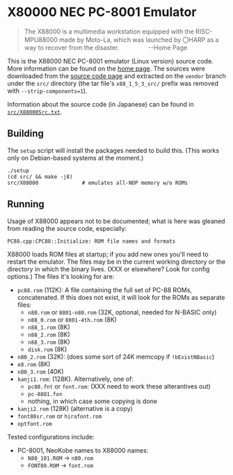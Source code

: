 X80000 NEC PC-8001 Emulator
===========================

> The X88000 is a multimedia workstation equipped with the RISC-MPU88000
> made by Moto-La, which was launched by 〇HARP as a way to recover from
> the disaster.
                 --Home Page


This is the X88000 NEC PC-8001 emulator (Linux version) source code. More
information can be found on the [home page][x88home]. The sources were
downloaded from the [source code page][x88src] and extracted on the
`vendor` branch under the `src/` directory (the tar file's `x88_1_5_3_src/`
prefix was removed with `--strip-components=1`).

Information about the source code (in Japanese) can be found in
[`src/X88000Src.txt`](src/X88000Src.txt).


Building
--------

The `setup` script will install the packages needed to build this. (This
works only on Debian-based systems at the moment.)

    ./setup
    (cd src/ && make -j8)
    src/X88000              # emulates all-NOP memory w/o ROMs


Running
-------

Usage of X88000 appears not to be documented; what is here was gleaned from
reading the source code, especially:

    PC88.cpp:CPC88::Initialize: ROM file names and formats

X88000 loads ROM files at startup; if you add new ones you'll need to
restart the emulator. The files may be in the current working directory
or the directory in which the binary lives. (XXX or elsewhere? Look
for config options.) The files it's looking for are:

- `pc88.rom` (112K): A file containing the full set of PC-88 ROMs,
  concatenated. If this does not exist, it will look for the ROMs as
  separate files:
  - `n80.rom` or `8801-n80.rom` (32K, optional, needed for N-BASIC only)
  - `n88_0.rom` or `8801-4th.rom` (8K)
  - `n88_1.rom` (8K)
  - `n88_2.rom` (8K)
  - `n88_3.rom` (8K)
  - `disk.rom` (8K)
- `n80_2.rom` (32K): (does some sort of 24K memcopy if `!bExistNBasic`)
- `e8.rom` (8K)
- `n80_3.rom` (40K)
- `kanji1.rom`: (128K). Alternatively, one of:
  - `pc88.fnt` or `font.rom`: (XXX need to work these alterantives out)
  - `pc-8801.fon`
  - nothing, in which case some copying is done
- `kanji2.rom` (128K) (alternative is a copy)
- `font80sr.rom` or `hirafont.rom`
- `optfont.rom`

Tested configurations include:
- PC-8001, NeoKobe names to X88000 names:
  - `N80_101.ROM` → `n80.rom`
  - `FONT80.ROM` → `font.rom`


<!-------------------------------------------------------------------->
[x88home]: https://quagma.sakura.ne.jp/manuke/x88000.html
[x88src]: https://quagma.sakura.ne.jp/manuke/x88src.html
